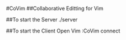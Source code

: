 #CoVim
##Collaborative Editting for Vim

##To start the Server
./server <port>

##To start the Client
Open Vim
:CoVim connect <port> <name>

